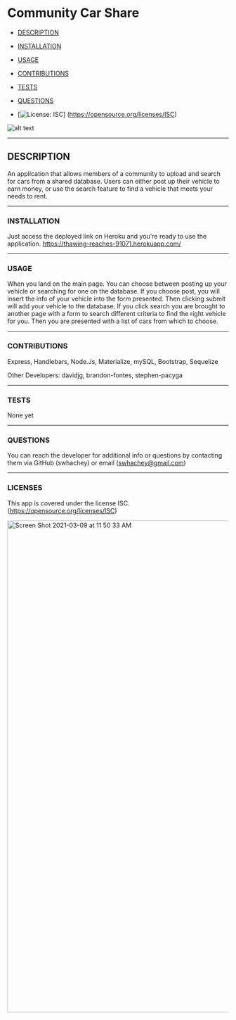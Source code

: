 # Community Car Share

- [DESCRIPTION](#description)
- [INSTALLATION](#installation)
- [USAGE](#usage)
- [CONTRIBUTIONS](#contributions)
- [TESTS](#tests)
- [QUESTIONS](#questions)

- [![License: ISC](https://img.shields.io/badge/License-ISC-blueviolet.svg)]
  (https://opensource.org/licenses/ISC)

![alt text](public/assets/community_car_share_cover.png, "Cover Photo")

---

## DESCRIPTION

An application that allows members of a community to upload and search for cars from a shared database. Users can either post up their vehicle to earn money, or use the search feature to find a vehicle that meets your needs to rent.

---

### INSTALLATION

Just access the deployed link on Heroku and you're ready to use the application. https://thawing-reaches-91071.herokuapp.com/

---

### USAGE

When you land on the main page. You can choose between posting up your vehicle or searching for one on the database. If you choose post, you will insert the info of your vehicle into the form presented. Then clicking submit will add your vehicle to the database. If you click search you are brought to another page with a form to search different criteria to find the right vehicle for you. Then you are presented with a list of cars from which to choose.

---

### CONTRIBUTIONS

Express, Handlebars, Node.Js, Materialize, mySQL, Bootstrap, Sequelize

Other Developers: davidjg, brandon-fontes, stephen-pacyga

---

### TESTS

None yet

---

### QUESTIONS

You can reach the developer for additional info or questions by contacting them via GitHub (swhachey) or email (swhachey@gmail.com)

---

### LICENSES

This app is covered under the license ISC. (https://opensource.org/licenses/ISC)

<img width="1118" alt="Screen Shot 2021-03-09 at 11 50 33 AM" src="https://user-images.githubusercontent.com/77029657/110523246-12631100-80cf-11eb-8666-79bad369f7bb.png">
